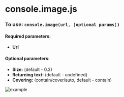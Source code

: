# console.image.js
### To use: ```console.image(url, [optional params])```
  
#### Required parameters:
* **Url**  
#### Optional parameters:
* **Size:** (default - 0.3)
* **Returning text:** (default - undefined)
* **Covering:** (contain/cover/auto, default - contain)
  
![example](https://i.imgur.com/2sbomWE.png)
